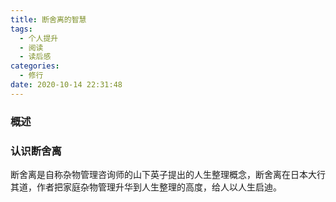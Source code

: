 ```yaml
---
title: 断舍离的智慧
tags:
  - 个人提升
  - 阅读
  - 读后感
categories:
  - 修行
date: 2020-10-14 22:31:48
---
```


### 概述



### 认识断舍离

断舍离是自称杂物管理咨询师的山下英子提出的人生整理概念，断舍离在日本大行其道，作者把家庭杂物管理升华到人生整理的高度，给人以人生启迪。

<!-- more -->




